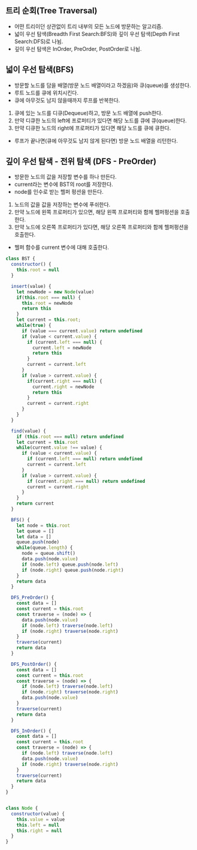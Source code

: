 ## 트리 순회(Tree Traversal)
- 어떤 트리이던 상관없이 트리 내부의 모든 노드에 방문하는 알고리즘.
- 넓이 우선 탐색(Breadth First Search:BFS)와 깊이 우선 탐색(Depth First Search:DFS)로 나뉨.
- 깊이 우선 탐색은 InOrder, PreOrder, PostOrder로 나뉨.

## 넓이 우선 탐색(BFS)
- 방문할 노드를 담을 배열(방문 노드 배열이라고 하겠음)와 큐(queue)를 생성한다.
- 루트 노드를 큐에 위치시킨다.
- 큐에 아무것도 남지 않을때까지 루프를 반복한다.
1. 큐에 있는 노드를 디큐(Dequeue)하고, 방문 노드 배열에 push한다.
2. 만약 디큐한 노드의 left에 프로퍼티가 있다면 해당 노드를 큐에 큐(queue)한다.
3. 만약 디큐한 노드의 right에 프로퍼티가 있다면 해당 노드를 큐에 큐한다.
- 루프가 끝나면(큐에 아무것도 남지 않게 된다면) 방문 노드 배열을 리턴한다.

## 깊이 우선 탐색 - 전위 탐색 (DFS - PreOrder)
- 방문한 노드의 값을 저장할 변수를 하나 만든다.
- current라는 변수에 BST의 root를 저장한다.
- node를 인수로 받는 헬퍼 펑션을 만든다.
1. 노드의 값을 값을 저장하는 변수에 푸쉬한다.
2. 만약 노드에 왼쪽 프로퍼티가 있으면, 해당 왼쪽 프로퍼티와 함께 헬퍼펑션을 호출한다.
3. 만약 노드에 오른쪽 프로퍼티가 있다면, 해당 오른쪽 프로퍼티와 함께 헬퍼펑션을 호출한다.
- 헬퍼 함수를 current 변수에 대해 호출한다.

```js
class BST {
  constructor() {
    this.root = null
  }

  insert(value) {
    let newNode = new Node(value)
    if(this.root === null) {
      this.root = newNode
      return this
    }
    let current = this.root;
    while(true) {
      if (value === current.value) return undefined
      if (value < current.value) {
        if (current.left === null) {
          current.left = newNode
          return this
        }
        current = current.left
      }
      if (value > current.value) {
        if(current.right === null) {
          current.right = newNode
          return this
        }
        current = current.right
      }
    }
  }

  find(value) {
    if (this.root === null) return undefined
    let current = this.root
    while(current.value !== value) {
      if (value < current.value) {
        if (current.left === null) return undefined
        current = current.left
      }
      if (value > current.value) {
        if (current.right === null) return undefined
        current = current.right
      }
    }
    return current
  }

  BFS() {
    let node = this.root
    let queue = []
    let data = []
    queue.push(node)
    while(queue.length) {
      node = queue.shift()
      data.push(node.value)
      if (node.left) queue.push(node.left)
      if (node.right) queue.push(node.right)
    }
    return data
  }

  DFS_PreOrder() {
    const data = []
    const current = this.root
    const traverse = (node) => {
      data.push(node.value)
      if (node.left) traverse(node.left)
      if (node.right) traverse(node.right)
    }
    traverse(current)
    return data
  }

  DFS_PostOrder() {
    const data = []
    const current = this.root
    const traverse = (node) => {
      if (node.left) traverse(node.left)
      if (node.right) traverse(node.right)
      data.push(node.value)
    }
    traverse(current)
    return data
  }

  DFS_InOrder() {
    const data = []
    const current = this.root
    const traverse = (node) => {
      if (node.left) traverse(node.left)
      data.push(node.value)
      if (node.right) traverse(node.right)
    }
    traverse(current)
    return data
  }
}


class Node {
  constructor(value) {
    this.value = value
    this.left = null
    this.right = null
  }
}
```